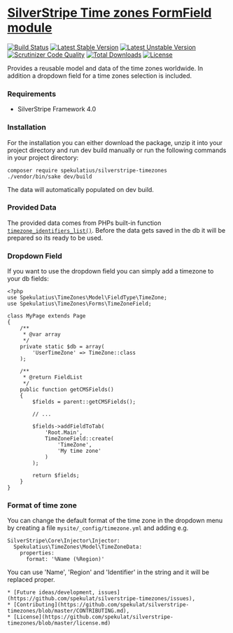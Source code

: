 # [SilverStripe Time zones FormField module](https://github.com/spekulatius/silverstripe-timezones)

[![Build Status](https://api.travis-ci.org/spekulatius/silverstripe-timezones.svg?branch=master)](https://travis-ci.org/spekulatius/silverstripe-timezones) [![Latest Stable Version](https://poser.pugx.org/spekulatius/silverstripe-timezones/version.svg)](https://github.com/spekulatius/silverstripe-timezones/releases) [![Latest Unstable Version](https://poser.pugx.org/spekulatius/silverstripe-timezones/v/unstable.svg)](https://packagist.org/packages/spekulatius/silverstripe-timezones) [![Scrutinizer Code Quality](https://img.shields.io/scrutinizer/g/spekulatius/silverstripe-timezones.svg)](https://scrutinizer-ci.com/g/spekulatius/silverstripe-timezones?branch=master) [![Total Downloads](https://poser.pugx.org/spekulatius/silverstripe-timezones/downloads.svg)](https://packagist.org/packages/spekulatius/silverstripe-timezones) [![License](https://poser.pugx.org/spekulatius/silverstripe-timezones/license.svg)](https://github.com/spekulatius/silverstripe-timezones/blob/master/license.md)

Provides a reusable model and data of the time zones worldwide. In addition a
dropdown field for a time zones selection is included.

### Requirements

* SilverStripe Framework 4.0

### Installation

For the installation you can either download the package, unzip it into your
project directory and run dev build manually or run the following commands in
your project directory:

```
composer require spekulatius/silverstripe-timezones
./vendor/bin/sake dev/build
```

The data will automatically populated on dev build.

### Provided Data

The provided data comes from PHPs built-in function [`timezone_identifiers_list()`](http://php.net/DateTimeZone.listIdentifiers).
Before the data gets saved in the db it will be prepared so its ready to be
used.

### Dropdown Field

If you want to use the dropdown field you can simply add a timezone to your db
fields:

```
<?php
use Spekulatius\TimeZones\Model\FieldType\TimeZone;
use Spekulatius\TimeZones\Forms\TimeZoneField;

class MyPage extends Page
{
    /**
     * @var array
     */
    private static $db = array(
        'UserTimeZone' => TimeZone::class
    );

    /**
     * @return FieldList
     */
    public function getCMSFields()
    {
        $fields = parent::getCMSFields();

        // ...

        $fields->addFieldToTab(
            'Root.Main',
            TimeZoneField::create(
                'TimeZone',
                'My time zone'
            )
        );

        return $fields;
    }
}
```

### Format of time zone

You can change the default format of the time zone in the dropdown menu by
creating a file `mysite/_config/timezone.yml` and adding e.g.

```
SilverStripe\Core\Injector\Injector:
  Spekulatius\TimeZones\Model\TimeZoneData:
    properties:
      format: '%Name (%Region)'
```

You can use 'Name', 'Region' and 'Identifier' in the string and it will be
replaced proper.

    * [Future ideas/development, issues](https://github.com/spekulat/silverstripe-timezones/issues),
    * [Contributing](https://github.com/spekulat/silverstripe-timezones/blob/master/CONTRIBUTING.md),
    * [License](https://github.com/spekulat/silverstripe-timezones/blob/master/license.md)
